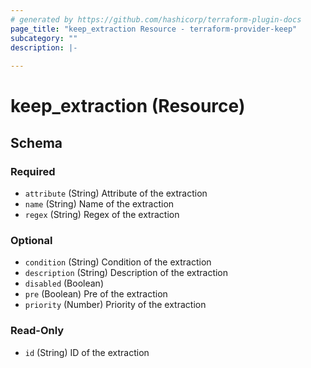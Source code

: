 ```yaml
---
# generated by https://github.com/hashicorp/terraform-plugin-docs
page_title: "keep_extraction Resource - terraform-provider-keep"
subcategory: ""
description: |-
  
---
```


# keep_extraction (Resource)





<!-- schema generated by tfplugindocs -->
## Schema

### Required

- `attribute` (String) Attribute of the extraction
- `name` (String) Name of the extraction
- `regex` (String) Regex of the extraction

### Optional

- `condition` (String) Condition of the extraction
- `description` (String) Description of the extraction
- `disabled` (Boolean)
- `pre` (Boolean) Pre of the extraction
- `priority` (Number) Priority of the extraction

### Read-Only

- `id` (String) ID of the extraction
